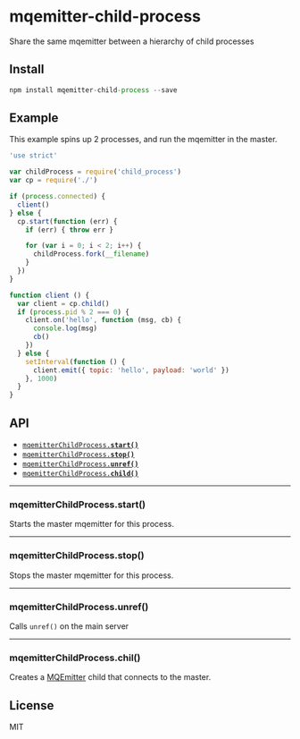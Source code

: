 # mqemitter-child-process

Share the same mqemitter between a hierarchy of child processes

## Install

```js
npm install mqemitter-child-process --save
```

## Example

This example spins up 2 processes, and run the mqemitter in the
master.

```js
'use strict'

var childProcess = require('child_process')
var cp = require('./')

if (process.connected) {
  client()
} else {
  cp.start(function (err) {
    if (err) { throw err }

    for (var i = 0; i < 2; i++) {
      childProcess.fork(__filename)
    }
  })
}

function client () {
  var client = cp.child()
  if (process.pid % 2 === 0) {
    client.on('hello', function (msg, cb) {
      console.log(msg)
      cb()
    })
  } else {
    setInterval(function () {
      client.emit({ topic: 'hello', payload: 'world' })
    }, 1000)
  }
}
```

## API

  * <a href="#start"><code>mqemitterChildProcess.<b>start()</b></code></a>
  * <a href="#stop"><code>mqemitterChildProcess.<b>stop()</b></code></a>
  * <a href="#unref"><code>mqemitterChildProcess.<b>unref()</b></code></a>
  * <a href="#child"><code>mqemitterChildProcess.<b>child()</b></code></a>

-------------------------------------------------------
<a name="start"></a>
### mqemitterChildProcess.start()

Starts the master mqemitter for this process.

-------------------------------------------------------
<a name="stop"></a>
### mqemitterChildProcess.stop()

Stops the master mqemitter for this process.

-------------------------------------------------------
<a name="unref"></a>
### mqemitterChildProcess.unref()

Calls `unref()` on the main server

-------------------------------------------------------
<a name="child"></a>
### mqemitterChildProcess.chil()

Creates a [MQEmitter](https://github.com/mcollina/mqemitter) child that connects to the master.

## License

MIT
